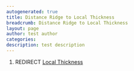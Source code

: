 ```yaml
---
autogenerated: true
title: Distance Ridge to Local Thickness
breadcrumb: Distance Ridge to Local Thickness
layout: page
author: test author
categories: 
description: test description
---
```


1.  REDIRECT [Local Thickness](Local_Thickness "wikilink")
